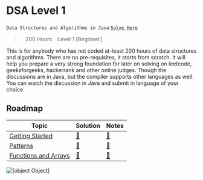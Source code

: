 # DSA Level 1

`Data Structures and Algorithms in Java` [`Solve Here`](https://www.pepcoding.com/resources/online-java-foundation)
>  200 Hours   Level 1 [Beginner]

This is for anybody who has not coded at-least 200 hours of data structures and algorithms. There are no pre-requisites, it starts from scratch. It will help you prepare a very strong foundation for later on solving on leetcode, geeksforgeeks, hackerrank and other online judges. Though the discussions are in Java, but the compiler supports other languages as well. You can watch the discussion in Java and submit in language of your choice.



## Roadmap

| Topic | Solution | Notes |
| --- | --- | --- |
| [Getting Started](https://www.pepcoding.com/resources/online-java-foundation/getting-started) | [🧪](https://github.com/thatbeautifuldream/dsa-level1/tree/main/001-getting-started) | [📝]() |
| [Patterns](https://www.pepcoding.com/resources/online-java-foundation/patterns) | [🧪](https://github.com/thatbeautifuldream/dsa-level1/tree/main/002-patterns) | [📝]() |
| [Functions and Arrays](https://www.pepcoding.com/resources/online-java-foundation/function-and-arrays) | [🧪](https://github.com/thatbeautifuldream/dsa-level1/tree/main/003-functions-and-arrays) | [📝]() |



![[object Object]](https://socialify.git.ci/thatbeautifuldream/dsa-level1/image?description=1&language=1&name=1&owner=1&pattern=Brick%20Wall&theme=Dark)
